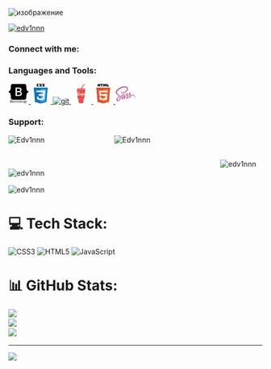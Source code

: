 ![изображение](https://user-images.githubusercontent.com/112799757/236269117-b2eca3fe-fe84-405d-ab38-8b80cf81ef50.png)

<p align="left"> <a href="https://github.com/ryo-ma/github-profile-trophy"><img src="https://github-profile-trophy.vercel.app/?username=edv1nnn" alt="edv1nnn" /></a> </p>

<h3 align="left">Connect with me:</h3>
<p align="left">
</p>

<h3 align="left">Languages and Tools:</h3>
<p align="left"> <a href="https://getbootstrap.com" target="_blank" rel="noreferrer"> <img src="https://raw.githubusercontent.com/devicons/devicon/master/icons/bootstrap/bootstrap-plain-wordmark.svg" alt="bootstrap" width="40" height="40"/> </a> <a href="https://www.w3schools.com/css/" target="_blank" rel="noreferrer"> <img src="https://raw.githubusercontent.com/devicons/devicon/master/icons/css3/css3-original-wordmark.svg" alt="css3" width="40" height="40"/> </a> <a href="https://git-scm.com/" target="_blank" rel="noreferrer"> <img src="https://www.vectorlogo.zone/logos/git-scm/git-scm-icon.svg" alt="git" width="40" height="40"/> </a> <a href="https://gulpjs.com" target="_blank" rel="noreferrer"> <img src="https://raw.githubusercontent.com/devicons/devicon/master/icons/gulp/gulp-plain.svg" alt="gulp" width="40" height="40"/> </a> <a href="https://www.w3.org/html/" target="_blank" rel="noreferrer"> <img src="https://raw.githubusercontent.com/devicons/devicon/master/icons/html5/html5-original-wordmark.svg" alt="html5" width="40" height="40"/> </a> <a href="https://sass-lang.com" target="_blank" rel="noreferrer"> <img src="https://raw.githubusercontent.com/devicons/devicon/master/icons/sass/sass-original.svg" alt="sass" width="40" height="40"/> </a> </p>

<h3 align="left">Support:</h3>
<p><a href="https://www.buymeacoffee.com/Edv1nnn"> <img align="left" src="https://cdn.buymeacoffee.com/buttons/v2/default-yellow.png" height="50" width="210" alt="Edv1nnn" /></a><a href="https://ko-fi.com/Edv1nnn"> <img align="left" src="https://cdn.ko-fi.com/cdn/kofi3.png?v=3" height="50" width="210" alt="Edv1nnn" /></a></p><br><br>

<p><img align="left" src="https://github-readme-stats.vercel.app/api/top-langs?username=edv1nnn&show_icons=true&locale=en&layout=compact" alt="edv1nnn" /></p>

<p>&nbsp;<img align="center" src="https://github-readme-stats.vercel.app/api?username=edv1nnn&show_icons=true&locale=en" alt="edv1nnn" /></p>

<p><img align="center" src="https://github-readme-streak-stats.herokuapp.com/?user=edv1nnn&" alt="edv1nnn" /></p>


# 💻 Tech Stack:
![CSS3](https://img.shields.io/badge/css3-%231572B6.svg?style=for-the-badge&logo=css3&logoColor=white) ![HTML5](https://img.shields.io/badge/html5-%23E34F26.svg?style=for-the-badge&logo=html5&logoColor=white) ![JavaScript](https://img.shields.io/badge/javascript-%23323330.svg?style=for-the-badge&logo=javascript&logoColor=%23F7DF1E)
# 📊 GitHub Stats:
![](https://github-readme-stats.vercel.app/api?username=Edv1nnn&theme=highcontrast&hide_border=false&include_all_commits=true&count_private=false)<br/>
![](https://github-readme-streak-stats.herokuapp.com/?user=Edv1nnn&theme=highcontrast&hide_border=false)<br/>
![](https://github-readme-stats.vercel.app/api/top-langs/?username=Edv1nnn&theme=highcontrast&hide_border=false&include_all_commits=true&count_private=false&layout=compact)

---
[![](https://visitcount.itsvg.in/api?id=Edv1nnn&icon=0&color=8)](https://visitcount.itsvg.in)

<!-- Proudly created with GPRM ( https://gprm.itsvg.in ) -->
